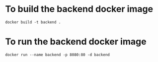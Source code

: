 # To build the backend docker image

    docker build -t backend .

# To run the backend docker image

    docker run --name backend -p 8080:80 -d backend
